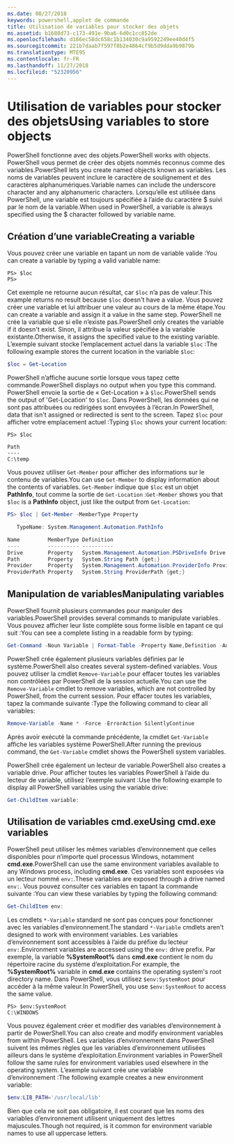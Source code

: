 ```yaml
---
ms.date: 08/27/2018
keywords: powershell,applet de commande
title: Utilisation de variables pour stocker des objets
ms.assetid: b1688d73-c173-491e-9ba6-6d0c1cc852de
ms.openlocfilehash: d166ec58dc658c1b134030c9a9592249ee40d4f5
ms.sourcegitcommit: 221b7daab7f597f8b2e4864cf9b5d9dda9b9879b
ms.translationtype: MTE95
ms.contentlocale: fr-FR
ms.lasthandoff: 11/27/2018
ms.locfileid: "52320956"
---
```

# <a name="using-variables-to-store-objects"></a><span data-ttu-id="ad058-103">Utilisation de variables pour stocker des objets</span><span class="sxs-lookup"><span data-stu-id="ad058-103">Using variables to store objects</span></span>

<span data-ttu-id="ad058-104">PowerShell fonctionne avec des objets.</span><span class="sxs-lookup"><span data-stu-id="ad058-104">PowerShell works with objects.</span></span> <span data-ttu-id="ad058-105">PowerShell vous permet de créer des objets nommés reconnus comme des variables.</span><span class="sxs-lookup"><span data-stu-id="ad058-105">PowerShell lets you create named objects known as variables.</span></span>
<span data-ttu-id="ad058-106">Les noms de variables peuvent inclure le caractère de soulignement et des caractères alphanumériques.</span><span class="sxs-lookup"><span data-stu-id="ad058-106">Variable names can include the underscore character and any alphanumeric characters.</span></span> <span data-ttu-id="ad058-107">Lorsqu’elle est utilisée dans PowerShell, une variable est toujours spécifiée à l’aide du caractère \$ suivi par le nom de la variable.</span><span class="sxs-lookup"><span data-stu-id="ad058-107">When used in PowerShell, a variable is always specified using the \$ character followed by variable name.</span></span>

## <a name="creating-a-variable"></a><span data-ttu-id="ad058-108">Création d’une variable</span><span class="sxs-lookup"><span data-stu-id="ad058-108">Creating a variable</span></span>

<span data-ttu-id="ad058-109">Vous pouvez créer une variable en tapant un nom de variable valide :</span><span class="sxs-lookup"><span data-stu-id="ad058-109">You can create a variable by typing a valid variable name:</span></span>

```
PS> $loc
PS>
```

<span data-ttu-id="ad058-110">Cet exemple ne retourne aucun résultat, car `$loc` n’a pas de valeur.</span><span class="sxs-lookup"><span data-stu-id="ad058-110">This example returns no result because `$loc` doesn't have a value.</span></span> <span data-ttu-id="ad058-111">Vous pouvez créer une variable et lui attribuer une valeur au cours de la même étape.</span><span class="sxs-lookup"><span data-stu-id="ad058-111">You can create a variable and assign it a value in the same step.</span></span> <span data-ttu-id="ad058-112">PowerShell ne crée la variable que si elle n’existe pas.</span><span class="sxs-lookup"><span data-stu-id="ad058-112">PowerShell only creates the variable if it doesn't exist.</span></span>
<span data-ttu-id="ad058-113">Sinon, il attribue la valeur spécifiée à la variable existante.</span><span class="sxs-lookup"><span data-stu-id="ad058-113">Otherwise, it assigns the specified value to the existing variable.</span></span> <span data-ttu-id="ad058-114">L’exemple suivant stocke l’emplacement actuel dans la variable `$loc` :</span><span class="sxs-lookup"><span data-stu-id="ad058-114">The following example stores the current location in the variable `$loc`:</span></span>

```powershell
$loc = Get-Location
```

<span data-ttu-id="ad058-115">PowerShell n’affiche aucune sortie lorsque vous tapez cette commande.</span><span class="sxs-lookup"><span data-stu-id="ad058-115">PowerShell displays no output when you type this command.</span></span> <span data-ttu-id="ad058-116">PowerShell envoie la sortie de « Get-Location » à `$loc`.</span><span class="sxs-lookup"><span data-stu-id="ad058-116">PowerShell sends the output of 'Get-Location' to `$loc`.</span></span> <span data-ttu-id="ad058-117">Dans PowerShell, les données qui ne sont pas attribuées ou redirigées sont envoyées à l’écran.</span><span class="sxs-lookup"><span data-stu-id="ad058-117">In PowerShell, data that isn't assigned or redirected is sent to the screen.</span></span> <span data-ttu-id="ad058-118">Tapez `$loc` pour afficher votre emplacement actuel :</span><span class="sxs-lookup"><span data-stu-id="ad058-118">Typing `$loc` shows your current location:</span></span>

```
PS> $loc

Path
----
C:\temp
```

<span data-ttu-id="ad058-119">Vous pouvez utiliser `Get-Member` pour afficher des informations sur le contenu de variables.</span><span class="sxs-lookup"><span data-stu-id="ad058-119">You can use `Get-Member` to display information about the contents of variables.</span></span> <span data-ttu-id="ad058-120">`Get-Member` indique que `$loc` est un objet **PathInfo**, tout comme la sortie de `Get-Location` :</span><span class="sxs-lookup"><span data-stu-id="ad058-120">`Get-Member` shows you that `$loc` is a **PathInfo** object, just like the output from `Get-Location`:</span></span>

```powershell
PS> $loc | Get-Member -MemberType Property

   TypeName: System.Management.Automation.PathInfo

Name         MemberType Definition
----         ---------- ----------
Drive        Property   System.Management.Automation.PSDriveInfo Drive {get;}
Path         Property   System.String Path {get;}
Provider     Property   System.Management.Automation.ProviderInfo Provider {...
ProviderPath Property   System.String ProviderPath {get;}
```

## <a name="manipulating-variables"></a><span data-ttu-id="ad058-121">Manipulation de variables</span><span class="sxs-lookup"><span data-stu-id="ad058-121">Manipulating variables</span></span>

<span data-ttu-id="ad058-122">PowerShell fournit plusieurs commandes pour manipuler des variables.</span><span class="sxs-lookup"><span data-stu-id="ad058-122">PowerShell provides several commands to manipulate variables.</span></span> <span data-ttu-id="ad058-123">Vous pouvez afficher leur liste complète sous forme lisible en tapant ce qui suit :</span><span class="sxs-lookup"><span data-stu-id="ad058-123">You can see a complete listing in a readable form by typing:</span></span>

```powershell
Get-Command -Noun Variable | Format-Table -Property Name,Definition -AutoSize -Wrap
```

<span data-ttu-id="ad058-124">PowerShell crée également plusieurs variables définies par le système.</span><span class="sxs-lookup"><span data-stu-id="ad058-124">PowerShell also creates several system-defined variables.</span></span> <span data-ttu-id="ad058-125">Vous pouvez utiliser la cmdlet `Remove-Variable` pour effacer toutes les variables non contrôlées par PowerShell de la session actuelle.</span><span class="sxs-lookup"><span data-stu-id="ad058-125">You can use the `Remove-Variable` cmdlet to remove variables, which are not controlled by PowerShell, from the current session.</span></span> <span data-ttu-id="ad058-126">Pour effacer toutes les variables, tapez la commande suivante :</span><span class="sxs-lookup"><span data-stu-id="ad058-126">Type the following command to clear all variables:</span></span>

```powershell
Remove-Variable -Name * -Force -ErrorAction SilentlyContinue
```

<span data-ttu-id="ad058-127">Après avoir exécuté la commande précédente, la cmdlet `Get-Variable` affiche les variables système PowerShell.</span><span class="sxs-lookup"><span data-stu-id="ad058-127">After running the previous command, the `Get-Variable` cmdlet shows the PowerShell system variables.</span></span>

<span data-ttu-id="ad058-128">PowerShell crée également un lecteur de variable.</span><span class="sxs-lookup"><span data-stu-id="ad058-128">PowerShell also creates a variable drive.</span></span> <span data-ttu-id="ad058-129">Pour afficher toutes les variables PowerShell à l’aide du lecteur de variable, utilisez l’exemple suivant :</span><span class="sxs-lookup"><span data-stu-id="ad058-129">Use the following example to display all PowerShell variables using the variable drive:</span></span>

```powershell
Get-ChildItem variable:
```

## <a name="using-cmdexe-variables"></a><span data-ttu-id="ad058-130">Utilisation de variables cmd.exe</span><span class="sxs-lookup"><span data-stu-id="ad058-130">Using cmd.exe variables</span></span>

<span data-ttu-id="ad058-131">PowerShell peut utiliser les mêmes variables d’environnement que celles disponibles pour n’importe quel processus Windows, notamment **cmd.exe**.</span><span class="sxs-lookup"><span data-stu-id="ad058-131">PowerShell can use the same environment variables available to any Windows process, including **cmd.exe**.</span></span> <span data-ttu-id="ad058-132">Ces variables sont exposées via un lecteur nommé `env:`.</span><span class="sxs-lookup"><span data-stu-id="ad058-132">These variables are exposed through a drive named `env:`.</span></span> <span data-ttu-id="ad058-133">Vous pouvez consulter ces variables en tapant la commande suivante :</span><span class="sxs-lookup"><span data-stu-id="ad058-133">You can view these variables by typing the following command:</span></span>

```powershell
Get-ChildItem env:
```

<span data-ttu-id="ad058-134">Les cmdlets `*-Variable` standard ne sont pas conçues pour fonctionner avec les variables d’environnement.</span><span class="sxs-lookup"><span data-stu-id="ad058-134">The standard `*-Variable` cmdlets aren't designed to work with environment variables.</span></span> <span data-ttu-id="ad058-135">Les variables d’environnement sont accessibles à l’aide du préfixe du lecteur `env:`.</span><span class="sxs-lookup"><span data-stu-id="ad058-135">Environment variables are accessed using the `env:` drive prefix.</span></span> <span data-ttu-id="ad058-136">Par exemple, la variable **%SystemRoot%** dans **cmd.exe** contient le nom du répertoire racine du système d’exploitation.</span><span class="sxs-lookup"><span data-stu-id="ad058-136">For example, the **%SystemRoot%** variable in **cmd.exe** contains the operating system's root directory name.</span></span> <span data-ttu-id="ad058-137">Dans PowerShell, vous utilisez `$env:SystemRoot` pour accéder à la même valeur.</span><span class="sxs-lookup"><span data-stu-id="ad058-137">In PowerShell, you use `$env:SystemRoot` to access the same value.</span></span>

```
PS> $env:SystemRoot
C:\WINDOWS
```

<span data-ttu-id="ad058-138">Vous pouvez également créer et modifier des variables d’environnement à partir de PowerShell.</span><span class="sxs-lookup"><span data-stu-id="ad058-138">You can also create and modify environment variables from within PowerShell.</span></span> <span data-ttu-id="ad058-139">Les variables d’environnement dans PowerShell suivent les mêmes règles que les variables d’environnement utilisées ailleurs dans le système d’exploitation.</span><span class="sxs-lookup"><span data-stu-id="ad058-139">Environment variables in PowerShell follow the same rules for environment variables used elsewhere in the operating system.</span></span> <span data-ttu-id="ad058-140">L’exemple suivant crée une variable d’environnement :</span><span class="sxs-lookup"><span data-stu-id="ad058-140">The following example creates a new environment variable:</span></span>

```powershell
$env:LIB_PATH='/usr/local/lib'
```

<span data-ttu-id="ad058-141">Bien que cela ne soit pas obligatoire, il est courant que les noms des variables d’environnement utilisent uniquement des lettres majuscules.</span><span class="sxs-lookup"><span data-stu-id="ad058-141">Though not required, is it common for environment variable names to use all uppercase letters.</span></span>
